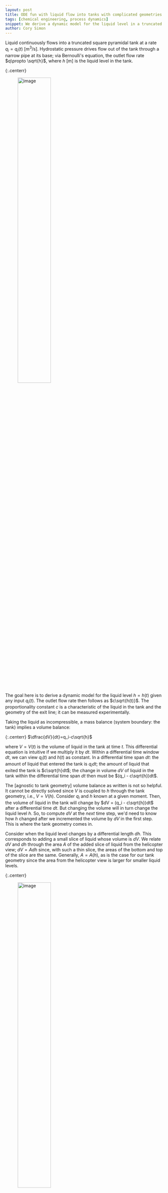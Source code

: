 ```yaml
---
layout: post
title: ODE fun with liquid flow into tanks with complicated geometries
tags: [chemical engineering, process dynamics]
snippet: We derive a dynamic model for the liquid level in a truncated square pyramidal tank when liquid flows in at a rate $q_i$ and is driven out of the tank by hydrostatic pressure.
author: Cory Simon
---
```


Liquid continuously flows into a truncated square pyramidal tank at a rate $q_i=q_i(t)$ [m$^3$/s]. Hydrostatic pressure drives flow out of the tank through a narrow pipe at its base; via Bernoulli's equation, the outlet flow rate $q\propto \sqrt{h}$, where $h$ [m] is the liquid level in the tank.

{:.centerr}
<figure>
    <img src="/images/tank_problem/tank_1.png" alt="image" style="width: 50%;">
</figure>

The goal here is to derive a dynamic model for the liquid level $h=h(t)$ given any input $q_i(t)$. The outlet flow rate then follows as $c\sqrt{h(t)}$. The proportionality constant $c$ is a characteristic of the liquid in the tank and the geometry of the exit line; it can be measured experimentally.

Taking the liquid as incompressible, a mass balance (system boundary: the tank) implies a volume balance:

{:.centerr}
$\dfrac{dV}{dt}=q_i-c\sqrt{h}$

where $V=V(t)$ is the volume of liquid in the tank at time $t$. This differential equation is intuitive if we multiply it by $dt$. Within a differential time window $dt$, we can view $q_i(t)$ and $h(t)$ as constant. In a differential time span $dt$: the amount of liquid that entered the tank is $q_idt$; the amount of liquid that exited the tank is $c\sqrt{h}dt$; the change in volume $dV$ of liquid in the tank within the differential time span $dt$ then must be $(q_i - c\sqrt{h})dt$.

The [agnostic to tank geometry] volume balance as written is not so helpful. It cannot be directly solved since $V$ is coupled to $h$ through the tank geometry, i.e., $V=V(h)$. Consider $q_i$ and $h$ known at a given moment. Then, the volume of liquid in the tank will change by $dV = (q_i - c\sqrt{h})dt$ after a differential time $dt$. But changing the volume will in turn change the liquid level $h$. So, to compute $dV$ at the _next_ time step, we'd need to know how $h$ changed after we incremented the volume by $dV$ in the first step. This is where the tank geometry comes in.

Consider when the liquid level changes by a differential length $dh$. This corresponds to adding a small slice of liquid whose volume is $dV$. We relate $dV$ and $dh$ through the area $A$ of the added slice of liquid from the helicopter view; $dV=Adh$ since, with such a thin slice, the areas of the bottom and top of the slice are the same. Generally, $A=A(h)$, as is the case for our tank geometry since the area from the helicopter view is larger for smaller liquid levels.

{:.centerr}
<figure>
    <img src="/images/tank_problem/helicopterview.png" alt="image" style="width: 50%;">
</figure>

Therefore, a more helpful volume balance is:

{:.centerr}
$A(h)\dfrac{dh}{dt}=q_i-c\sqrt{h}$

and is well-posed if we can find how the area from a helicopter view varies with $h$ in the tank geometry. This is the key to solving all tank problems of this nature, regardless of the tank geometry. We now impose our particular tank geometry to find $A(h)$ and complete the dynamic, differential equation model for $h(t)$.

A little more about our truncated square pyramidal tank. The view from all four sides is equivalent and is below. Its height is $H$ [m]. The top and bottom base are of length $L_t$ and $L_b$ [m], respectively. All horizontal slices through the tank reveal a square cross-section. This is a _right pyramid_, meaning that its apex (if it weren't truncated) is directly above the centroid of its base.

{:.centerr}
<figure>
    <img src="/images/tank_problem/tank_3.png" alt="image" style="width: 30%;">
</figure>


If we define $w=w(h)$ [m] to be the length of the line that the top of the liquid makes from a side view, then the area is simply $A(h)=[w(h)]^2$.

{:.centerr}
<figure>
    <img src="/images/tank_problem/tank_2.png" alt="image" style="width: 30%;">
</figure>

We can relate $w$ to the liquid level $h$, height of the tank $H$, and lengths of the bases $L_t$ and $L_b$ if we draw some right triangles. We bring in $L_t$ and write $w=L_t+2\theta$ with $\theta$ depicted below.

{:.centerr}
<figure>
    <img src="/images/tank_problem/tank_4.png" alt="image" style="width: 30%;">
</figure>

To determine $\theta$, we recognize two similar right triangles. At the bottom base, we decompose $L_b$ into $L_t$ plus $L_b-L_t$; half of the latter must be the base of the largest right triangle we drew. The smaller right triangle has a height of the tank $H$ minus that of the liquid $h$.

{:.centerr}
<figure>
    <img src="/images/tank_problem/tank_5.png" alt="image" style="width: 50%;">
</figure>

Because the triangles are similar, the ratio of the lengths of their two sides are equal:

{:.centerr}
$\dfrac{\theta}{H-h} = \dfrac{(L_b-L_t)/2}{H},$

allowing us to solve for $\theta$ in terms of the geometric properties of the tank and the liquid level. Since the area is $A=(L_t + 2\theta)^2$, we arrive at:

{:.centerr}
$A(h) = \left[\frac{h}{H} L_t + \left(1-\frac{h}{H}\right)L_b \right]^2$

The expression inside the brackets $[\cdot]^2$ is $w$. Intuitively, $w$ is a linear interpolation between $L_t$ and $L_b$. As $h\rightarrow 0$, $w$ approaches the bottom base height $L_b$. If $h \rightarrow H$, $w$ approaches the top base height $L_t$. [Some clever folks might write this expression directly, without the similar triangle argument.]

Finally, our expression $A(h)$ for the truncated square pyramidal tank completes the dynamic, differential equation model for the liquid level $h$ in the tank:

{:.centerr}
$\left[\frac{h}{H} L_t + \left(1-\frac{h}{H}\right)L_b \right]^2 \dfrac{dh}{dt}= q_i - c\sqrt{h}$

This differential equation is non-linear. The solution $h(t)$ for a given initial condition $h(t=0)$ and input flow scheme $q_i(t)$ can be obtained numerically e.g. through [DifferentialEquations.jl](http://docs.juliadiffeq.org/latest/).

## Numerical solution

Let's write code in Julia and use DifferentialEquations.jl to numerically approximate the solution to our tank problem when the tank is initially empty ($h(t=0)=0$) and liquid flows into the tank at a constant rate.

First, we load some packages and define our parameters.

{% highlight julia %}
using DifferentialEquations
using PyPlot # for plotting
using LaTeXStrings # for LaTeX strings in plots

PyPlot.matplotlib[:style][:use]("Solarize_Light2") # dope plot style

# specify tank geometry
H = 4.0 # tank height, m
Lb = 5.0 # bottom base length, m
Lt = 2.0 # top base length, m

# specify resistance to flow
c = 1.0 # awkward units

# inlet flow rate (could be funciton of time)
qᵢ = 1.5 # m³/s

# initial liquid level
h₀ = 0.0 
{% endhighlight %}

Second, we use DifferentialEquations.jl to numerically solve the ODE.

{% highlight julia %}
tspan = (0.0, 150.0) # solve for 0 s to 150 s

# area from a helicopter view, m²
A(h, Lt, Lb, H) = (h/H * Lt + (1 - h/H) * Lb) ^ 2

# right-hand-side of ODE
rhs(h, p, t) = (qᵢ - c * sqrt(h)) / A(h, Lt, Lb, H)

# DifferentialEquations.jl syntax
prob = ODEProblem(rhs, h₀, tspan)
sol = solve(prob)
{% endhighlight %}

We next plot the solution.

{% highlight julia %}
t = range(0.0, stop=tspan[2], length=300)
h = sol.(t) # easy as that to compute solution at an array of times!

figure()
axhline(y=H, linestyle="--", color="k")
xlabel(L"$t$, time [s]")
ylabel(L"$h$, liquid level [m]")
plot(t, h, lw=3, color="orange")
{% endhighlight %}

{:.centerr}
<figure>
    <img src="/images/tank_problem/numerical_soln.png" alt="image" style="width: 50%;">
</figure>

The plot above shows the resulting $h(t)$. The horizontal dashed line denotes the tank height $H$. Despite constant flow into the tank, the liquid does not overflow the tank since, if the tank is completely filled ($h=H$), hydrostatic pressure at the bottom drives flow out of the tank faster than the incoming flow rate $q_i$. The liquid level reaches a steady state $\bar{h}$ when the flow rate of liquid into the tank balances the rate at which hydrostatic pressure drives liquid out of the tank:

{:.centerr}
$q_i-c\sqrt{\bar{h}}=0$

Here, with $q_i=1.5$ and $c=1$, the steady state liquid level is $\bar{h}$=2.25 m.
